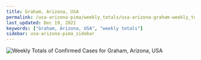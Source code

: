 ```yaml
---
title: Graham, Arizona, USA
permalink: /usa-arizona-pima/weekly_totals/usa-arizona-graham-weekly_totals.html
last_updated: Dec 19, 2021
keywords: ["Graham, Arizona, USA", "weekly totals"]
sidebar: usa-arizona-pima_sidebar
---
```


![Weekly Totals of Confirmed Cases for Graham, Arizona, USA](/covid_tracker/images/graphs/usa-arizona-graham-weekly_totals_graph.png)
